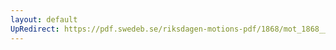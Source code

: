 ```yaml
---
layout: default
UpRedirect: https://pdf.swedeb.se/riksdagen-motions-pdf/1868/mot_1868__ak__00123.pdf
---
```

